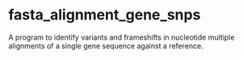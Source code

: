 # fasta_alignment_gene_snps
A program to identify variants and frameshifts in nucleotide multiple alignments of a single gene sequence against a reference.

